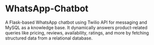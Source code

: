 # WhatsApp-Chatbot
A Flask-based WhatsApp chatbot using Twilio API for messaging and MySQL as a knowledge base. It dynamically answers product-related queries like pricing, reviews, availability, ratings, and more by fetching structured data from a relational database.
